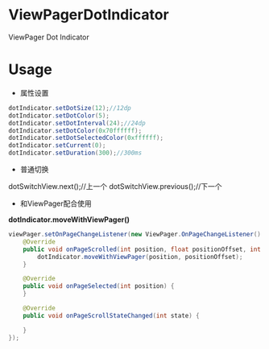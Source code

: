 # ViewPagerDotIndicator
ViewPager Dot Indicator

# Usage

- 属性设置

```Java
dotIndicator.setDotSize(12);//12dp
dotIndicator.setDotColor(5);
dotIndicator.setDotInterval(24);//24dp
dotIndicator.setDotColor(0x70ffffff);
dotIndicator.setDotSelectedColor(0xffffff);
dotIndicator.setCurrent(0);
dotIndicator.setDuration(300);//300ms
```

- 普通切换

dotSwitchView.next();//上一个
dotSwitchView.previous();//下一个

- 和ViewPager配合使用

**dotIndicator.moveWithViewPager()**

```Java
viewPager.setOnPageChangeListener(new ViewPager.OnPageChangeListener() {
    @Override
    public void onPageScrolled(int position, float positionOffset, int positionOffsetPixels) {
        dotIndicator.moveWithViewPager(position, positionOffset);
    }

    @Override
    public void onPageSelected(int position) {
    }

    @Override
    public void onPageScrollStateChanged(int state) {

    }
});
```

